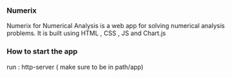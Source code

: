 ### Numerix 

Numerix for Numerical Analysis is a web app for solving numerical analysis problems. It is built using HTML , CSS , JS and Chart.js 

### How to start the app

run : http-server ( make sure to be in path/app)
